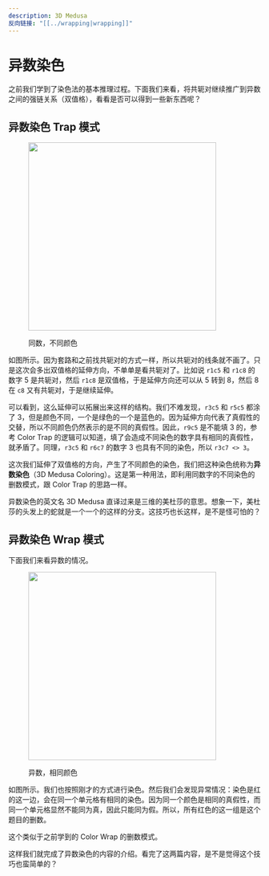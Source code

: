 ```yaml
---
description: 3D Medusa
反向链接: "[[../wrapping|wrapping]]"
---
```


# 异数染色

之前我们学到了染色法的基本推理过程。下面我们来看，将共轭对继续推广到异数之间的强链关系（双值格），看看是否可以得到一些新东西呢？

## 异数染色 Trap 模式 <a href="#id-3d-medusa-coloring-trap" id="id-3d-medusa-coloring-trap"></a>

<figure><img src="../../.gitbook/assets/images_0394.png" alt="" width="375"><figcaption><p>同数，不同颜色</p></figcaption></figure>

如图所示。因为套路和之前找共轭对的方式一样，所以共轭对的线条就不画了。只是这次会多出双值格的延伸方向，不单单是看共轭对了。比如说 `r1c5` 和 `r1c8` 的数字 5 是共轭对，然后 `r1c8` 是双值格，于是延伸方向还可以从 5 转到 8，然后 8 在 `c8` 又有共轭对，于是继续延伸。

可以看到，这么延伸可以拓展出来这样的结构。我们不难发现，`r3c5` 和 `r5c5` 都涂了 3，但是颜色不同，一个是绿色的一个是蓝色的。因为延伸方向代表了真假性的交替，所以不同颜色仍然表示的是不同的真假性。因此，`r9c5` 是不能填 3 的，参考 Color Trap 的逻辑可以知道，填了会造成不同染色的数字具有相同的真假性，就矛盾了。同理，`r3c5` 和 `r6c7` 的数字 3 也具有不同的染色，所以 `r3c7 <> 3`。

这次我们延伸了双值格的方向，产生了不同颜色的染色，我们把这种染色统称为**异数染色**（3D Medusa Coloring）。这是第一种用法，即利用同数字的不同染色的删数模式，跟 Color Trap 的思路一样。

异数染色的英文名 3D Medusa 直译过来是三维的美杜莎的意思。想象一下，美杜莎的头发上的蛇就是一个一个的这样的分支。这技巧也长这样，是不是怪可怕的？

## 异数染色 Wrap 模式 <a href="#id-3d-medusa-coloring-wrap" id="id-3d-medusa-coloring-wrap"></a>

下面我们来看异数的情况。

<figure><img src="../../.gitbook/assets/images_0395.png" alt="" width="375"><figcaption><p>异数，相同颜色</p></figcaption></figure>

如图所示。我们也按照刚才的方式进行染色。然后我们会发现异常情况：染色是红的这一边，会在同一个单元格有相同的染色。因为同一个颜色是相同的真假性，而同一个单元格显然不能同为真，因此只能同为假。所以，所有红色的这一组是这个题目的删数。

这个类似于之前学到的 Color Wrap 的删数模式。

这样我们就完成了异数染色的内容的介绍。看完了这两篇内容，是不是觉得这个技巧也蛮简单的？
